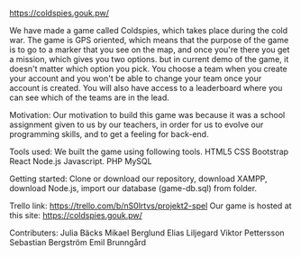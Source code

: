 https://coldspies.gouk.pw/

We have made a game called Coldspies, which takes place during the cold war.
The game is GPS oriented, which means that the purpose of the game is to go to a marker that you see on the map, and once you're there you get a mission, which gives you two options. but in current demo of the game, it doesn't matter which option you pick.
You choose a team when you create your account and you won't be able to change your team once your account is created. You will also have access to a leaderboard where you can see which of the teams are in the lead.

Motivation:
Our motivation to build this game was because it was a school assignment given to us by our teachers, in order for us to evolve our programming skills, and to get a feeling for back-end.

Tools used:
We built the game using following tools.
HTML5
CSS
Bootstrap
React
Node.js
Javascript.
PHP
MySQL



Getting started:
Clone or download our repository, download XAMPP, download Node.js, import our database (game-db.sql) from folder.

Trello link: https://trello.com/b/nS0lrtvs/projekt2-spel
Our game is hosted at this site: https://coldspies.gouk.pw/




Contributers:
Julia Bäcks
Mikael Berglund
Elias Liljegard
Viktor Pettersson
Sebastian Bergström
Emil Brunngård
